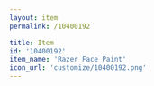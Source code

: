 ```yaml
---
layout: item
permalink: /10400192

title: Item
id: '10400192'
item_name: 'Razer Face Paint'
icon_url: 'customize/10400192.png'
---
```

